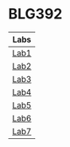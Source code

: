 # BLG392
| Labs  |
|:------:|
|[Lab1](Lab1/README.md) |
|[Lab2](Lab2/README.md) |
|[Lab3](Lab3/README.md) |
|[Lab4](Lab4/README.md) |
|[Lab5](Lab5/README.md) |
|[Lab6](Lab6/README.md) |
|[Lab7](Lab7/README.md) |
